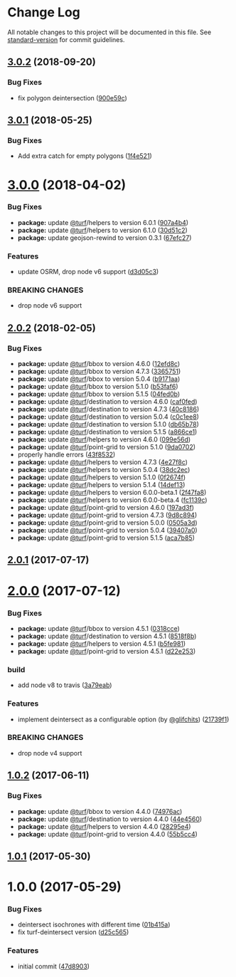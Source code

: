 # Change Log

All notable changes to this project will be documented in this file. See [standard-version](https://github.com/conventional-changelog/standard-version) for commit guidelines.

<a name="3.0.2"></a>
## [3.0.2](https://github.com/stepankuzmin/node-isochrone/compare/v3.0.1...v3.0.2) (2018-09-20)


### Bug Fixes

* fix polygon deintersection ([900e59c](https://github.com/stepankuzmin/node-isochrone/commit/900e59c))



<a name="3.0.1"></a>
## [3.0.1](https://github.com/stepankuzmin/node-isochrone/compare/v3.0.0...v3.0.1) (2018-05-25)


### Bug Fixes

* Add extra catch for empty polygons ([1f4e521](https://github.com/stepankuzmin/node-isochrone/commit/1f4e521))



<a name="3.0.0"></a>
# [3.0.0](https://github.com/stepankuzmin/node-isochrone/compare/v2.0.2...v3.0.0) (2018-04-02)


### Bug Fixes

* **package:** update [@turf](https://github.com/turf)/helpers to version 6.0.1 ([907a4b4](https://github.com/stepankuzmin/node-isochrone/commit/907a4b4))
* **package:** update [@turf](https://github.com/turf)/helpers to version 6.1.0 ([30d51c2](https://github.com/stepankuzmin/node-isochrone/commit/30d51c2))
* **package:** update geojson-rewind to version 0.3.1 ([67efc27](https://github.com/stepankuzmin/node-isochrone/commit/67efc27))


### Features

* update OSRM, drop node v6 support ([d3d05c3](https://github.com/stepankuzmin/node-isochrone/commit/d3d05c3))


### BREAKING CHANGES

* drop node v6 support



<a name="2.0.2"></a>
## [2.0.2](https://github.com/stepankuzmin/node-isochrone/compare/v2.0.1...v2.0.2) (2018-02-05)


### Bug Fixes

* **package:** update [@turf](https://github.com/turf)/bbox to version 4.6.0 ([12efd8c](https://github.com/stepankuzmin/node-isochrone/commit/12efd8c))
* **package:** update [@turf](https://github.com/turf)/bbox to version 4.7.3 ([3365751](https://github.com/stepankuzmin/node-isochrone/commit/3365751))
* **package:** update [@turf](https://github.com/turf)/bbox to version 5.0.4 ([b9171aa](https://github.com/stepankuzmin/node-isochrone/commit/b9171aa))
* **package:** update [@turf](https://github.com/turf)/bbox to version 5.1.0 ([b53faf6](https://github.com/stepankuzmin/node-isochrone/commit/b53faf6))
* **package:** update [@turf](https://github.com/turf)/bbox to version 5.1.5 ([04fed0b](https://github.com/stepankuzmin/node-isochrone/commit/04fed0b))
* **package:** update [@turf](https://github.com/turf)/destination to version 4.6.0 ([caf0fed](https://github.com/stepankuzmin/node-isochrone/commit/caf0fed))
* **package:** update [@turf](https://github.com/turf)/destination to version 4.7.3 ([40c8186](https://github.com/stepankuzmin/node-isochrone/commit/40c8186))
* **package:** update [@turf](https://github.com/turf)/destination to version 5.0.4 ([c0c1ee8](https://github.com/stepankuzmin/node-isochrone/commit/c0c1ee8))
* **package:** update [@turf](https://github.com/turf)/destination to version 5.1.0 ([db65b78](https://github.com/stepankuzmin/node-isochrone/commit/db65b78))
* **package:** update [@turf](https://github.com/turf)/destination to version 5.1.5 ([a866ce1](https://github.com/stepankuzmin/node-isochrone/commit/a866ce1))
* **package:** update [@turf](https://github.com/turf)/helpers to version 4.6.0 ([099e56d](https://github.com/stepankuzmin/node-isochrone/commit/099e56d))
* **package:** update [@turf](https://github.com/turf)/point-grid to version 5.1.0 ([9da0702](https://github.com/stepankuzmin/node-isochrone/commit/9da0702))
* properly handle errors ([43f8532](https://github.com/stepankuzmin/node-isochrone/commit/43f8532))
* **package:** update [@turf](https://github.com/turf)/helpers to version 4.7.3 ([4e27f8c](https://github.com/stepankuzmin/node-isochrone/commit/4e27f8c))
* **package:** update [@turf](https://github.com/turf)/helpers to version 5.0.4 ([38dc2ec](https://github.com/stepankuzmin/node-isochrone/commit/38dc2ec))
* **package:** update [@turf](https://github.com/turf)/helpers to version 5.1.0 ([0f2674f](https://github.com/stepankuzmin/node-isochrone/commit/0f2674f))
* **package:** update [@turf](https://github.com/turf)/helpers to version 5.1.4 ([14def13](https://github.com/stepankuzmin/node-isochrone/commit/14def13))
* **package:** update [@turf](https://github.com/turf)/helpers to version 6.0.0-beta.1 ([2f47fa8](https://github.com/stepankuzmin/node-isochrone/commit/2f47fa8))
* **package:** update [@turf](https://github.com/turf)/helpers to version 6.0.0-beta.4 ([fc1139c](https://github.com/stepankuzmin/node-isochrone/commit/fc1139c))
* **package:** update [@turf](https://github.com/turf)/point-grid to version 4.6.0 ([197ad3f](https://github.com/stepankuzmin/node-isochrone/commit/197ad3f))
* **package:** update [@turf](https://github.com/turf)/point-grid to version 4.7.3 ([9d8c894](https://github.com/stepankuzmin/node-isochrone/commit/9d8c894))
* **package:** update [@turf](https://github.com/turf)/point-grid to version 5.0.0 ([0505a3d](https://github.com/stepankuzmin/node-isochrone/commit/0505a3d))
* **package:** update [@turf](https://github.com/turf)/point-grid to version 5.0.4 ([39407a0](https://github.com/stepankuzmin/node-isochrone/commit/39407a0))
* **package:** update [@turf](https://github.com/turf)/point-grid to version 5.1.5 ([aca7b85](https://github.com/stepankuzmin/node-isochrone/commit/aca7b85))



<a name="2.0.1"></a>
## [2.0.1](https://github.com/stepankuzmin/node-isochrone/compare/v2.0.0...v2.0.1) (2017-07-17)



<a name="2.0.0"></a>
# [2.0.0](https://github.com/stepankuzmin/node-isochrone/compare/v1.0.2...v2.0.0) (2017-07-12)


### Bug Fixes

* **package:** update [@turf](https://github.com/turf)/bbox to version 4.5.1 ([0318cce](https://github.com/stepankuzmin/node-isochrone/commit/0318cce))
* **package:** update [@turf](https://github.com/turf)/destination to version 4.5.1 ([8518f8b](https://github.com/stepankuzmin/node-isochrone/commit/8518f8b))
* **package:** update [@turf](https://github.com/turf)/helpers to version 4.5.1 ([b5fe981](https://github.com/stepankuzmin/node-isochrone/commit/b5fe981))
* **package:** update [@turf](https://github.com/turf)/point-grid to version 4.5.1 ([d22e253](https://github.com/stepankuzmin/node-isochrone/commit/d22e253))


### build

* add node v8 to travis ([3a79eab](https://github.com/stepankuzmin/node-isochrone/commit/3a79eab))


### Features

* implement deintersect as a configurable option (by [@glifchits](https://github.com/glifchits)) ([21739f1](https://github.com/stepankuzmin/node-isochrone/commit/21739f1))


### BREAKING CHANGES

* drop node v4 support



<a name="1.0.2"></a>
## [1.0.2](https://github.com/stepankuzmin/node-isochrone/compare/v1.0.1...v1.0.2) (2017-06-11)


### Bug Fixes

* **package:** update [@turf](https://github.com/turf)/bbox to version 4.4.0 ([74976ac](https://github.com/stepankuzmin/node-isochrone/commit/74976ac))
* **package:** update [@turf](https://github.com/turf)/destination to version 4.4.0 ([44e4560](https://github.com/stepankuzmin/node-isochrone/commit/44e4560))
* **package:** update [@turf](https://github.com/turf)/helpers to version 4.4.0 ([28295e4](https://github.com/stepankuzmin/node-isochrone/commit/28295e4))
* **package:** update [@turf](https://github.com/turf)/point-grid to version 4.4.0 ([55b5cc4](https://github.com/stepankuzmin/node-isochrone/commit/55b5cc4))



<a name="1.0.1"></a>
## [1.0.1](https://github.com/stepankuzmin/node-isochrone/compare/v1.0.0...v1.0.1) (2017-05-30)



<a name="1.0.0"></a>
# 1.0.0 (2017-05-29)


### Bug Fixes

* deintersect isochrones with different time ([01b415a](https://github.com/stepankuzmin/node-isochrone/commit/01b415a))
* fix turf-deintersect version ([d25c565](https://github.com/stepankuzmin/node-isochrone/commit/d25c565))


### Features

* initial commit ([47d8903](https://github.com/stepankuzmin/node-isochrone/commit/47d8903))
